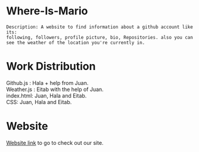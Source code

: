 # Where-Is-Mario

    Description: A website to find information about a github account like its:
    following, followers, profile picture, bio, Repositories. also you can see the weather of the location you're currently in.

# Work Distribution
Github.js : Hala + help from Juan. <br>
Weather.js : Eitab with the help of Juan. <br> 
index.html: Juan, Hala and Eitab. <br>
CSS: Juan, Hala and Eitab. <br>

# Website
[Website link](https://webahead12.github.io/Where-Is-Mario/) to go to check out our site.
